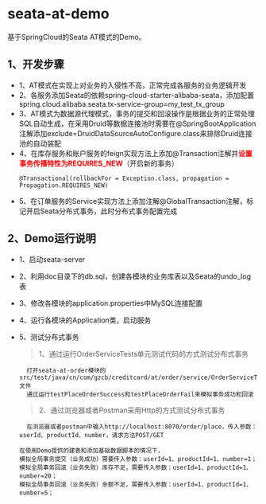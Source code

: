# seata-at-demo
基于SpringCloud的Seata AT模式的Demo。

## 1、开发步骤
- 1、AT模式在实现上对业务的入侵性不高，正常完成各服务的业务逻辑开发
- 2、各服务添加Seata的依赖spring-cloud-starter-alibaba-seata，添加配置spring.cloud.alibaba.seata.tx-service-group=my_test_tx_group
- 3、AT模式为数据源代理模式，事务的提交和回滚操作是根据业务的正常处理SQL自动生成，在采用Druid等数据连接池时需要在@SpringBootApplication注解添加exclude=DruidDataSourceAutoConfigure.class来排除Druid连接池的自动装配
- 4、在库存服务和账户服务的feign实现方法上添加@Transaction注解并<font color='red'>**设置事务传播特性为REQUIRES_NEW**</font>（开启新的事务）
    ```
    @Transactional(rollbackFor = Exception.class, propagation = Propagation.REQUIRES_NEW)
    ```
- 5、在订单服务的Service实现方法上添加注解@GlobalTransaction注解，标记开启Seata分布式事务，此时分布式事务配置完成

## 2、Demo运行说明
- 1、启动seata-server
- 2、利用doc目录下的db.sql，创建各模块的业务库表以及Seata的undo_log表
- 3、修改各模块的application.properties中MySQL连接配置
- 4、运行各模块的Application类，启动服务
- 5、测试分布式事务
    > 1、通过运行OrderServiceTests单元测试代码的方式测试分布式事务
        
        打开seata-at-order模块的src/test/java/cn/com/gzcb/creditcard/at/order/service/OrderServiceTests.java文件
        通过运行testPlaceOrderSuccess和testPlaceOrderFail来模拟事务成功和回滚
        
    > 2、通过浏览器或者Postman采用Http的方式测试分布式事务
        
        在浏览器或者postman中输入http://localhost:8070/order/place，传入参数：userId、productId、number，请求方法POST/GET

    ```
    在使用Demo提供的建表和添加基础数据脚本的情况下，
    模拟全局事务提交（业务成功）需要传入参数：userId=1、productId=1、number=1；
    模拟全局事务回滚（业务失败）库存不足，需要传入参数：userId=1、productId=1、number=20；
    模拟全局事务回滚（业务失败）余额不足，需要传入参数：userId=1、productId=1、number=5；
    ```

